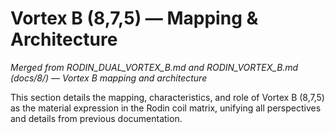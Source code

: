# Vortex B (8,7,5) — Mapping & Architecture

*Merged from RODIN_DUAL_VORTEX_B.md and RODIN_VORTEX_B.md (docs/8/) — Vortex B mapping and architecture*

This section details the mapping, characteristics, and role of Vortex B (8,7,5) as the material expression in the Rodin coil matrix, unifying all perspectives and details from previous documentation.

<!-- Insert harmonized Vortex B content here. --> 